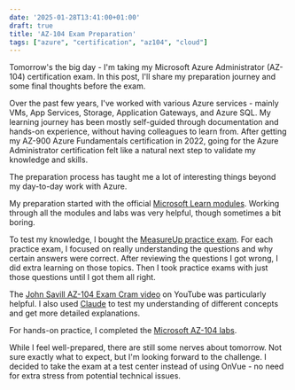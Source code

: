 ```yaml
---
date: '2025-01-28T13:41:00+01:00'
draft: true
title: 'AZ-104 Exam Preparation'
tags: ["azure", "certification", "az104", "cloud"]
---
```


Tomorrow's the big day - I'm taking my Microsoft Azure Administrator (AZ-104) certification exam. In this post, I'll share my preparation journey and some final thoughts before the exam.

Over the past few years, I've worked with various Azure services - mainly VMs, App Services, Storage, Application Gateways, and Azure SQL. My learning journey has been mostly self-guided through documentation and hands-on experience, without having colleagues to learn from. After getting my AZ-900 Azure Fundamentals certification in 2022, going for the Azure Administrator certification felt like a natural next step to validate my knowledge and skills.

The preparation process has taught me a lot of interesting things beyond my day-to-day work with Azure.

My preparation started with the official [Microsoft Learn modules](https://learn.microsoft.com/en-us/credentials/certifications/azure-administrator/?practice-assessment-type=certification#certification-prepare-for-the-exam). Working through all the modules and labs was very helpful, though sometimes a bit boring.

To test my knowledge, I bought the [MeasureUp practice exam](https://www.measureup.com/microsoft-practice-test-az-104-microsoft-azure-administrator.html). For each practice exam, I focused on really understanding the questions and why certain answers were correct. After reviewing the questions I got wrong, I did extra learning on those topics. Then I took practice exams with just those questions until I got them all right.

The [John Savill AZ-104 Exam Cram video](https://youtu.be/0Knf9nub4-k) on YouTube was particularly helpful. I also used [Claude](https://claude.ai) to test my understanding of different concepts and get more detailed explanations.

For hands-on practice, I completed the [Microsoft AZ-104 labs](https://github.com/MicrosoftLearning/AZ-104-MicrosoftAzureAdministrator).

While I feel well-prepared, there are still some nerves about tomorrow. Not sure exactly what to expect, but I'm looking forward to the challenge. I decided to take the exam at a test center instead of using OnVue - no need for extra stress from potential technical issues.

